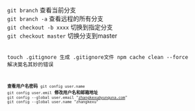 <code>git branch</code> 查看当前分支 <br>
<code>git branch -a</code> 查看远程的所有分支 <br>
<code>git checkout -b xxxx</code> 切换到指定分支 <br>
<code>git checkout master</code> 切换分支到master  <br>
<br>
<code>
touch .gitignore 生成 .gitignore文件
npm cache clean --force 解决莫名其妙的错误
<code/>


**查看用户名密码**
<code>git config user.name</code>
<code>git config user.emil</code>
**修改用户名和邮箱地址**
<code>git config --global user.email "zhangkexu@yunquna.com"</code>
<code>git config --global user.name "zhangkexu"</code>
